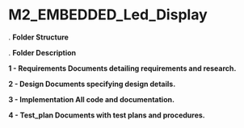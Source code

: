 # M2_EMBEDDED_Led_Display

. **Folder Structure**

 . **Folder Description**
 
   **1 - Requirements Documents detailing requirements and research.**
   
   **2 - Design Documents specifying design details.**
   
   **3 - Implementation All code and documentation.**
   
   **4 - Test_plan Documents with test plans and procedures.**
